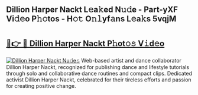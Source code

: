 ## Dillion Harper Nackt L𝚎a𝚔ed N𝚞𝚍e - Part-yXF Vi𝚍𝚎o P𝚑𝚘tos - H𝚘𝚝 O𝚗𝚕yf𝚊ns L𝚎a𝚔s 5vqjM

# <h2><a href="http://kfd23jl.oniu.top/?m=Dillion+Harper+Nackt">🔗👉 🔴 Dillion Harper Nackt P𝚑ot𝚘𝚜 V𝚒d𝚎o</a></h2>

[![Dillion Harper Nackt Nu𝚍e𝚜](https://i.imgur.com/0qMVB7G.gif)](http://kfd23jl.oniu.top/?m=Dillion+Harper+Nackt)
Web-based artist and dance collaborator Dillion Harper Nackt, recognized for publishing dance and lifestyle tutorials through solo and collaborative dance routines and compact clips. Dedicated activist Dillion Harper Nackt, celebrated for their tireless efforts and passion for creating positive change.  
